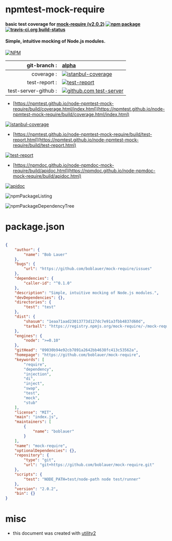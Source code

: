 # npmtest-mock-require

#### basic test coverage for  [mock-require (v2.0.2)](https://github.com/boblauer/mock-require)  [![npm package](https://img.shields.io/npm/v/npmtest-mock-require.svg?style=flat-square)](https://www.npmjs.org/package/npmtest-mock-require) [![travis-ci.org build-status](https://api.travis-ci.org/npmtest/node-npmtest-mock-require.svg)](https://travis-ci.org/npmtest/node-npmtest-mock-require)

#### Simple, intuitive mocking of Node.js modules.

[![NPM](https://nodei.co/npm/mock-require.png?downloads=true&downloadRank=true&stars=true)](https://www.npmjs.com/package/mock-require)

| git-branch : | [alpha](https://github.com/npmtest/node-npmtest-mock-require/tree/alpha)|
|--:|:--|
| coverage : | [![istanbul-coverage](https://npmtest.github.io/node-npmtest-mock-require/build/coverage.badge.svg)](https://npmtest.github.io/node-npmtest-mock-require/build/coverage.html/index.html)|
| test-report : | [![test-report](https://npmtest.github.io/node-npmtest-mock-require/build/test-report.badge.svg)](https://npmtest.github.io/node-npmtest-mock-require/build/test-report.html)|
| test-server-github : | [![github.com test-server](https://npmtest.github.io/node-npmtest-mock-require/GitHub-Mark-32px.png)](https://npmtest.github.io/node-npmtest-mock-require/build/app/index.html) | | build-artifacts : | [![build-artifacts](https://npmtest.github.io/node-npmtest-mock-require/glyphicons_144_folder_open.png)](https://github.com/npmtest/node-npmtest-mock-require/tree/gh-pages/build)|

- [https://npmtest.github.io/node-npmtest-mock-require/build/coverage.html/index.html](https://npmtest.github.io/node-npmtest-mock-require/build/coverage.html/index.html)

[![istanbul-coverage](https://npmtest.github.io/node-npmtest-mock-require/build/screenCapture.buildCi.browser.%252Ftmp%252Fbuild%252Fcoverage.lib.html.png)](https://npmtest.github.io/node-npmtest-mock-require/build/coverage.html/index.html)

- [https://npmtest.github.io/node-npmtest-mock-require/build/test-report.html](https://npmtest.github.io/node-npmtest-mock-require/build/test-report.html)

[![test-report](https://npmtest.github.io/node-npmtest-mock-require/build/screenCapture.buildCi.browser.%252Ftmp%252Fbuild%252Ftest-report.html.png)](https://npmtest.github.io/node-npmtest-mock-require/build/test-report.html)

- [https://npmdoc.github.io/node-npmdoc-mock-require/build/apidoc.html](https://npmdoc.github.io/node-npmdoc-mock-require/build/apidoc.html)

[![apidoc](https://npmdoc.github.io/node-npmdoc-mock-require/build/screenCapture.buildCi.browser.%252Ftmp%252Fbuild%252Fapidoc.html.png)](https://npmdoc.github.io/node-npmdoc-mock-require/build/apidoc.html)

![npmPackageListing](https://npmtest.github.io/node-npmtest-mock-require/build/screenCapture.npmPackageListing.svg)

![npmPackageDependencyTree](https://npmtest.github.io/node-npmtest-mock-require/build/screenCapture.npmPackageDependencyTree.svg)



# package.json

```json

{
    "author": {
        "name": "Bob Lauer"
    },
    "bugs": {
        "url": "https://github.com/boblauer/mock-require/issues"
    },
    "dependencies": {
        "caller-id": "^0.1.0"
    },
    "description": "Simple, intuitive mocking of Node.js modules.",
    "devDependencies": {},
    "directories": {
        "test": "test"
    },
    "dist": {
        "shasum": "1eaa71aad23013773d127dc7e91a3fbb4837d60d",
        "tarball": "https://registry.npmjs.org/mock-require/-/mock-require-2.0.2.tgz"
    },
    "engines": {
        "node": ">=0.10"
    },
    "gitHead": "09030b94e92cb7891a2642bb4638fc413c53562a",
    "homepage": "https://github.com/boblauer/mock-require",
    "keywords": [
        "require",
        "dependency",
        "injection",
        "di",
        "inject",
        "swap",
        "test",
        "mock",
        "stub"
    ],
    "license": "MIT",
    "main": "index.js",
    "maintainers": [
        {
            "name": "boblauer"
        }
    ],
    "name": "mock-require",
    "optionalDependencies": {},
    "repository": {
        "type": "git",
        "url": "git+https://github.com/boblauer/mock-require.git"
    },
    "scripts": {
        "test": "NODE_PATH=test/node-path node test/runner"
    },
    "version": "2.0.2",
    "bin": {}
}
```



# misc
- this document was created with [utility2](https://github.com/kaizhu256/node-utility2)
